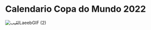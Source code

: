 # Calendario Copa do Mundo 2022 

![لعّيبLaeebGIF (2)](https://user-images.githubusercontent.com/87833965/202275439-a182b141-271f-4a01-b35b-ea2de3646969.gif)
